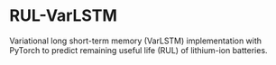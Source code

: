 # RUL-VarLSTM

Variational long short-term memory (VarLSTM) implementation with PyTorch to predict remaining useful life (RUL) of lithium-ion batteries.
